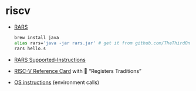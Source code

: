 # riscv

- [RARS](https://github.com/TheThirdOne/rars)

  ```bash
  brew install java
  alias rars='java -jar rars.jar' # get it from github.com/TheThirdOne/rars/releases
  rars hello.s
  ```

- [RARS Supported-Instructions](https://github.com/TheThirdOne/rars/wiki/Supported-Instructions)

- [RISC-V Reference Card](https://github.com/jameslzhu/riscv-card/blob/master/riscv-card.pdf) with 🎎 “Registers Traditions”

- [OS instructions](https://github.com/TheThirdOne/rars/wiki/Environment-Calls) (environment calls)
